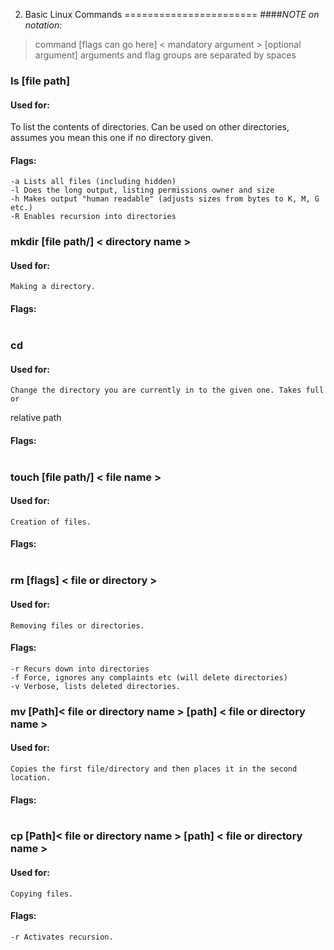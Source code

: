 2. Basic Linux Commands
=======================
####_NOTE on notation:_
> command [flags can go here] < mandatory argument > [optional argument]
> arguments and flag groups are separated by spaces


###  ls [file path]
####  Used for:
To list the contents of directories. Can be used on other directories,
assumes you mean this one if no directory given.
####  Flags:
    -a Lists all files (including hidden)
    -l Does the long output, listing permissions owner and size
    -h Makes output "human readable" (adjusts sizes from bytes to K, M, G etc.)
    -R Enables recursion into directories

###  mkdir [file path/] < directory name >
####  Used for:
    Making a directory.
####  Flags:<br><br>

###  cd <file path>
####    Used for:
    Change the directory you are currently in to the given one. Takes full or
relative path
#### Flags:<br><br>

###  touch [file path/] < file name >
####  Used for:
    Creation of files.
####  Flags:<br><br>

###  rm [flags] < file or directory >
####  Used for:
    Removing files or directories.
####  Flags:
    -r Recurs down into directories
    -f Force, ignores any complaints etc (will delete directories)
    -v Verbose, lists deleted directories.

###  mv [Path]< file or directory name > [path] < file or directory name >
####  Used for:
    Copies the first file/directory and then places it in the second location.
####  Flags:<br><br>

###  cp [Path]< file or directory name > [path] < file or directory name >
####  Used for:
    Copying files.
####  Flags:
    -r Activates recursion.
